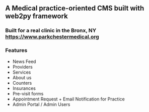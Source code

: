 ## A Medical practice-oriented CMS built with web2py framework
### Built for a real clinic in the Bronx, NY https://www.parkchestermedical.org
### Features
* News Feed
* Providers
* Services
* About us
* Counters
* Insurances
* Pre-visit forms
* Appointment Request + Email Notification for Practice
* Admin Portal / Admin Users

